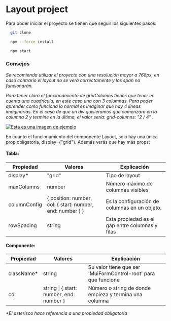 
# Layout project

Para poder iniciar el proyecto se tienen que seguir los siguientes pasos:

```bash
  git clone 
```

```bash
  npm --force install
```

```bash
  npm start
```
### Consejos

_Se recomienda utilizar el proyecto con una resolución mayor a 768px, en caso contrario el layout no se verá correctamente y los span no funcionarán._

_Para tener claro el funcionamiento de gridColumns tienes que tener en cuenta una cuadrícula, en este caso una con 3 columnas. 
Para poder aprender como funciona lo normal es imaginar que hay 4 líneas imaginarias. En el caso de que un div quisieramos que comenzara en la columna 2 y termine en la última, el valor sería: grid-columns: "2 / 4" ._

[![Esta es una imagen de ejemplo](https://www.seekpng.com/png/detail/100-1006006_grid-png-transparent.png)]()

En cuanto el funcionamiento del componente Layout, solo hay una única prop obligatoria, display={"grid"}. Además verás que hay más props:

#### Tabla:
| Propiedad| Valores| Explicación |
| ----- | ---- |---- |
| display* | "grid" | Tipo de layout |
| maxColumns | number | Número máximo de columnas visibles |
| columnConfig | { position: number, col: { start: number, end: number } } | Es la configuración de columnas en un objeto. |
| rowSpacing | string | Esta propiedad es el gap entre columnas y filas |

#### Componente:
| Propiedad| Valores| Explicación |
| ----- | ---- |---- |
| className* | string | Su valor tiene que ser 'MuiFormControl-root' para que funcione|
| col | string \| { start: number, end: number }| Número o string de donde empieza y termina una columna |

_*El asterisco hace referencia a una propiedad obligatoria_

